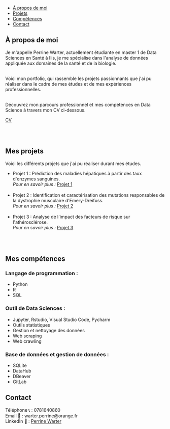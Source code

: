 <head>
  <link rel="stylesheet" href="barre.css"> 
</head>

<nav>
  <ul>
    <li><a href="#À propos de moi">À propos de moi</a></li>
    <li><a href="#Projets">Projets</a></li>
    <li><a href="#Compétences">Compétences</a></li>
    <li><a href="#Contact">Contact</a></li>
  </ul>
</nav>

<section id="À propos de moi">
  <h2>À propos de moi</h2>
  <p> Je m'appelle Perrine Warter, actuellement étudiante en master 1 de Data Sciences en Santé à Ilis, je me spécialise dans l'analyse de données appliquée aux domaines de la santé et de la biologie. <br> <br>
    
Voici mon portfolio, qui rassemble les projets passionnants que j'ai pu réaliser dans le cadre de mes études et de mes expériences professionnelles.<br> <br>

Découvrez mon parcours professionnel et mes compétences en Data Science à travers mon CV ci-dessous. </p>

<a href="https://github.com/Perrinewtr/Portfolio/blob/main/CV%20Perrine_12%3A2024.pdf">CV</a>

<br><br>
<section id="Projets">
  <h2>Mes projets</h2>
  <p>Voici les différents projets que j'ai pu réaliser durant mes études.</p>

  <ul>
    <li>
      Projet 1 : Prédiction des maladies hépatiques à partir des taux d'enzymes sanguines. <br>
      <em> Pour en savoir plus : </em><a href="projet.html">Projet 1</a> <br>
    </li>
    <br> 
    <li>
      Projet 2 : Identification et caractérisation des mutations responsables de la dystrophie musculaire d'Emery-Dreifuss.<br>
      <em> Pour en savoir plus : </em><a href="projet2.html">Projet 2</a>
    </li>
    <br> 
    <li>
      Projet 3 : Analyse de l'impact des facteurs de risque sur l'athérosclérose. <br>
      <em> Pour en savoir plus : </em><a href="arthero.html">Projet 3</a>
    </li>
    <br> 
  </ul>
</section>

 <br>

<section id="Compétences">
  <h2>Mes compétences</h2>
  <h3>Langage de programmation :</h3>
  <ul>
    <li>Python</li>
    <li>R</li>
    <li>SQL</li>
  </ul>
  
  <h3>Outil de Data Sciences :</h3>
  <ul>
    <li>Jupyter, Rstudio, Visual Studio Code, Pycharm</li>
    <li>Outils statistiques</li>
    <li>Gestion et nettoyage des données</li>
    <li>Web scraping</li>
    <li>Web crawling</li>
  </ul>
  
  <h3>Base de données et gestion de données :</h3>
  <ul>
    <li>SQLite</li>
    <li>DataHub</li>
    <li>DBeaver</li>
    <li>GitLab</li>
  </ul>
</section>


<section id="Contact">
  <h2>Contact</h2>
  <p> Téléphone 📞 : 0781640860 <br>
    Email 📧 : warter.perrine@orange.fr <br>
    LinkedIn 🔗 : <a href="https://www.linkedin.com/in/perrine-warter-140a3026a" target="_blank">Perrine Warter</a> </p>
</section>
